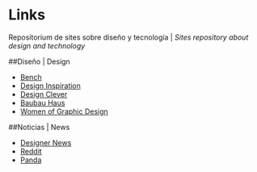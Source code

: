 Links
=====

Repositorium de sites sobre diseño y tecnología | *Sites repository about design and technology*

##Diseño | Design

* [Bench](http://www.bench.li)
* [Design Inspiration](designspiration.net)
* [Design Clever](http://designclever.tumblr.com/)
* [Baubau Haus](http://www.baubauhaus.com/)
* [Women of Graphic Design](http://womenofgraphicdesign.org/)

##Noticias | News
* [Designer News](https://news.layervault.com/)
* [Reddit](http://www.reddit.com/r/design)
* [Panda](http://usepanda.com/app/)
